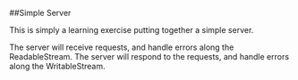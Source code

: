 ##Simple Server

This is simply a learning exercise putting together a simple server.

The server will receive requests, and handle errors along the ReadableStream.
The server will respond to the requests, and handle errors along the WritableStream.
